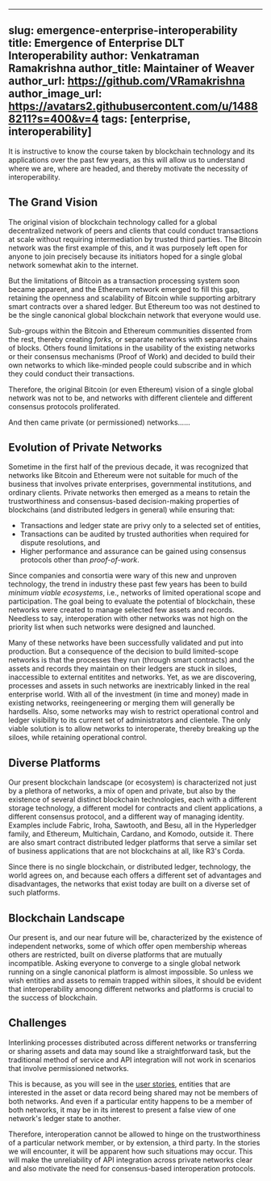 <!--
 Copyright IBM Corp. All Rights Reserved.

 SPDX-License-Identifier: CC-BY-4.0
 -->
---
slug: emergence-enterprise-interoperability
title: Emergence of Enterprise DLT Interoperability
author: Venkatraman Ramakrishna
author_title: Maintainer of Weaver
author_url: https://github.com/VRamakrishna
author_image_url: https://avatars2.githubusercontent.com/u/14888211?s=400&v=4
tags: [enterprise, interoperability]
---

It is instructive to know the course taken by blockchain technology and its applications over the past few years, as this will allow us to understand where we are, where are headed, and thereby motivate the necessity of interoperability.

## The Grand Vision
The original vision of blockchain technology called for a global decentralized network of peers and clients that could conduct transactions at scale without requiring intermediation by trusted third parties. The Bitcoin network was the first example of this, and it was purposely left open for anyone to join precisely because its initiators hoped for a single global network somewhat akin to the internet.

But the limitations of Bitcoin as a transaction processing system soon became apparent, and the Ethereum network emerged to fill this gap, retaining the openness and scalability of Bitcoin while supporting arbitrary smart contracts over a shared ledger. But Ethereum too was not destined to be the single canonical global blockchain network that everyone would use.

Sub-groups within the Bitcoin and Ethereum communities dissented from the rest, thereby creating _forks_, or separate networks with separate chains of blocks. Others found limitations in the usability of the existing networks or their consensus mechanisms (Proof of Work) and decided to build their own networks to which like-minded people could subscribe and in which they could conduct their transactions.

Therefore, the original Bitcoin (or even Ethereum) vision of a single global network was not to be, and networks with different clientele and different consensus protocols proliferated.

And then came private (or permissioned) networks......

## Evolution of Private Networks
Sometime in the first half of the previous decade, it was recognized that networks like Bitcoin and Ethereum were not suitable for much of the business that involves private enterprises, governmental institutions, and ordinary clients. Private networks then emerged as a means to retain the trustworthiness and consensus-based decision-making properties of blockchains (and distributed ledgers in general) while ensuring that:
- Transactions and ledger state are privy only to a selected set of entities,
- Transactions can be audited by trusted authorities when required for dispute resolutions, and
- Higher performance and assurance can be gained using consensus protocols other than _proof-of-work_.

Since companies and consortia were wary of this new and unproven technology, the trend in industry these past few years has been to build _minimum viable ecosystems_, i.e., networks of limited operational scope and participation. The goal being to evaluate the potential of blockchain, these networks were created to manage selected few assets and records. Needless to say, interoperation with other networks was not high on the priority list when such networks were designed and launched.

Many of these networks have been successfully validated and put into production. But a consequence of the decision to build limited-scope networks is that the processes they run (through smart contracts) and the assets and records they maintain on their ledgers are stuck in siloes, inaccessible to external entitites and networks. Yet, as we are discovering, processes and assets in such networks are inextricably linked in the real enterprise world. With all of the investment (in time and money) made in existing networks, reeingeneering or merging them will generally be hardsells. Also, some networks may wish to restrict operational control and ledger visibility to its current set of administrators and clientele. The only viable solution is to allow networks to interoperate, thereby breaking up the siloes, while retaining operational control.

## Diverse Platforms
Our present blockchain landscape (or ecosystem) is characterized not just by a plethora of networks, a mix of open and private, but also by the existence of several distinct blockchain technologies, each with a different storage technology, a different model for contracts and client applications, a different consensus protocol, and a different way of managing identity. Examples include Fabric, Iroha, Sawtooth, and Besu, all in the Hyperledger family, and Ethereum, Multichain, Cardano, and Komodo, outside it. There are also smart contract distributed ledger platforms that serve a similar set of business applications that are not blockchains at all, like R3's Corda.

Since there is no single blockchain, or distributed ledger, technology, the world agrees on, and because each offers a different set of advantages and disadvantages, the networks that exist today are built on a diverse set of such platforms.

## Blockchain Landscape
Our present is, and our near future will be, characterized by the existence of independent networks, some of which offer open membership whereas others are restricted, built on diverse platforms that are mutually incompatible. Asking everyone to converge to a single global network running on a single canonical platform is almost impossible. So unless we wish entities and assets to remain trapped within siloes, it should be evident that interoperability amoong different networks and platforms is crucial to the success of blockchain.

## Challenges

Interlinking processes distributed across different networks or transferring or sharing assets and data may sound like a straightforward task, but the traditional method of service and API integration will not work in scenarios that involve permissioned networks.

This is because, as you will see in the [user stories](/docs/external/user-stories/overview), entities that are interested in the asset or data record being shared may not be members of both networks. And even if a particular entity happens to be a member of both networks, it may be in its interest to present a false view of one network's ledger state to another.

Therefore, interoperation cannot be allowed to hinge on the trustworthiness of a particular network member, or by extension, a third party. In the stories we will encounter, it will be apparent how such situations may occur. This will make the unreliability of API integration across private networks clear and also motivate the need for consensus-based interoperation protocols.
